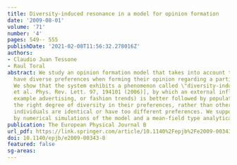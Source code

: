 ```yaml
---
title: Diversity-induced resonance in a model for opinion formation
date: '2009-08-01'
volume: '71'
number: '4'
pages: 549-- 555
publishDate: '2021-02-08T11:56:32.278016Z'
authors:
- Claudio Juan Tessone
- Raul Toral
abstract: We study an opinion formation model that takes into account that individuals
  have diverse preferences when forming their opinion regarding a particular issue.
  We show that the system exhibits a phenomenon called \"diversity-induced resonance\"[Tessone
  et al. Phys. Rev. Lett. 97, 194101 (2006)], by which an external influence (for
  example advertising, or fashion trends) is better followed by populations having
  the right degree of diversity in their preferences, rather than others where the
  individuals are identical or have too different preferences. We support our findings
  by numerical simulations of the model and a mean-field type analytical theory.
publication: The European Physical Journal B
url_pdf: https://link.springer.com/article/10.1140%2Fepjb%2Fe2009-00343-8
doi: 10.1140/epjb/e2009-00343-8
featured: false
sg-areas:
---
```

